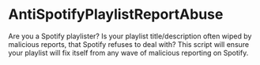 # AntiSpotifyPlaylistReportAbuse
Are you a Spotify playlister? Is your playlist title/description often wiped by malicious reports, that Spotify refuses to deal with? This script will ensure your playlist will fix itself from any wave of malicious reporting on Spotify.
